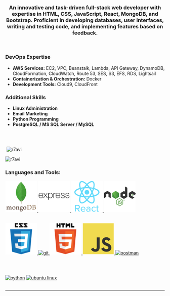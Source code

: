 <div align="center">

  <h3>An innovative and task-driven full-stack web developer with expertise in HTML, CSS, JavaScript, React, MongoDB,
    and Bootstrap. Proficient in developing databases, user interfaces, writing and testing code, and implementing
    features based on feedback.</h3>
</div></br>
<div align="left">

  <h3>DevOps Expertise</h3>

  <ul>
    <li><strong>AWS Services:</strong> EC2, VPC, Beanstalk, Lambda, API Gateway, DynamoDB, CloudFormation, CloudWatch,
      Route 53, SES, S3, EFS, RDS, Lightsail</li>
    <li><strong>Containerization & Orchestration:</strong> Docker</li>
    <li><strong>Development Tools:</strong> Cloud9, CloudFront</li>
  </ul>

  <h3>Additional Skills</h3>

  <ul>
    <li><strong>Linux Administration</strong></li>
    <li><strong>Email Marketing</strong></li>
    <li><strong>Python Programming</strong></li>
    <li><strong>PostgreSQL / MS SQL Server / MySQL</strong></li>
  </ul>
  <br />
</div>

<br />

<div>
  <p>&nbsp;<img src="https://github-readme-stats.vercel.app/api?username=r7avi&show_icons=true&locale=en" alt="r7avi" />
  </p>
<p><img align="left" src="https://github-readme-stats.vercel.app/api/top-langs?username=r7avi&show_icons=true&locale=en&layout=compact" alt="r7avi" /></p>

</div> </br>

<h3 align="left">Languages and Tools:</h3>

<a href="https://www.mongodb.com/" target="_blank" rel="noreferrer"> <img
src="https://raw.githubusercontent.com/devicons/devicon/master/icons/mongodb/mongodb-original-wordmark.svg"
alt="mongodb" width="100" height="100" /> </a> <a href="https://expressjs.com" target="_blank" rel="noreferrer"> <img
src="https://raw.githubusercontent.com/devicons/devicon/master/icons/express/express-original-wordmark.svg"
alt="express" width="100" height="100" /> </a> <a href="https://reactjs.org/" target="_blank" rel="noreferrer"> <img
src="https://raw.githubusercontent.com/devicons/devicon/master/icons/react/react-original-wordmark.svg"
alt="react" width="100" height="100" /> </a>    <a href="https://nodejs.org" target="_blank" rel="noreferrer"> <img
src="https://raw.githubusercontent.com/devicons/devicon/master/icons/nodejs/nodejs-original-wordmark.svg"
alt="nodejs" width="100" height="100" /> </a> </br></br>

<a href="https://www.w3schools.com/css/" target="_blank" rel="noreferrer"> <img
src="https://raw.githubusercontent.com/devicons/devicon/master/icons/css3/css3-original-wordmark.svg" alt="css3"
width="100" height="100" /> </a> <a href="https://git-scm.com/" target="_blank" rel="noreferrer">
<img src="https://www.vectorlogo.zone/logos/git-scm/git-scm-icon.svg" alt="git" width="100" height="100" /> </a>
<a href="https://www.w3.org/html/" target="_blank" rel="noreferrer"> <img
src="https://raw.githubusercontent.com/devicons/devicon/master/icons/html5/html5-original-wordmark.svg"
alt="html5" width="100" height="100" /> </a>      <a href="https://developer.mozilla.org/en-US/docs/Web/JavaScript" target="_blank" rel="noreferrer"> 
<img src="https://raw.githubusercontent.com/devicons/devicon/master/icons/javascript/javascript-original.svg"
alt="javascript" width="100" height="100" /> </a>     <a href="https://postman.com" target="_blank" rel="noreferrer"> <img
src="https://www.vectorlogo.zone/logos/getpostman/getpostman-icon.svg" alt="postman" width="100" height="100" /></a>  

</br>
</br>

<a href="https://www.python.org/" target="_blank" rel="noreferrer"> <img
src="https://www.python.org/static/community_logos/python-powered-w-200x80.png" alt="python" /></a>   <a href="https://ubuntu.com/" target="_blank" rel="noreferrer"> <img
src="https://assets.ubuntu.com/v1/ff6a9a38-ubuntu-logo-2022.svg" alt="ubuntu linux"  width="220" height="auto"  /></a>  
</br>
___


